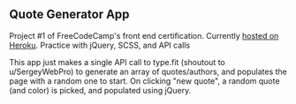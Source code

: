 ## Quote Generator App

Project #1 of FreeCodeCamp's front end certification. Currently [hosted on Heroku](http://nhou-quote-generator.herokuapp.com/). Practice with jQuery, SCSS, and API calls

This app just makes a single API call to type.fit (shoutout to u/SergeyWebPro) to generate an array of quotes/authors, and populates the page with a random one to start. On clicking "new quote", a random quote (and color) is picked, and populated using jQuery.

